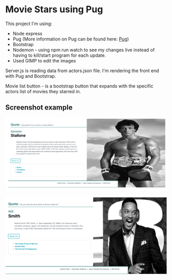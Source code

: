 # Movie Stars using Pug

This project I'm using:
* Node express
* Pug (More information on Pug can be found here:
[Pug](https://pugjs.org/api/getting-started.html))
* Bootstrap
* Nodemon - using npm run watch to see my changes live instead of having to kill/start program for each update.
* Used GIMP to edit the images

Server.js is reading data from actors.json file. I'm rendering the front end with Pug and Bootstrap.

Movie list button - is a bootstrap button that expands with the specific actors list of movies they starred in. 

## Screenshot example

![Sylvester](./public/images/NodePugExample.png)

![Will](./public/images/NodePugExample2.png)